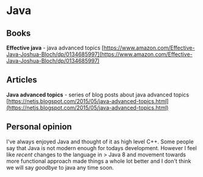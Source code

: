 # Java

## Books

**Effective java** - java advanced topics [https://www.amazon.com/Effective-Java-Joshua-Bloch/dp/0134685997](https://www.amazon.com/Effective-Java-Joshua-Bloch/dp/0134685997)

## Articles

**Java advanced topics** - series of blog posts about java advanced topics [https://netjs.blogspot.com/2015/05/java-advanced-topics.html](https://netjs.blogspot.com/2015/05/java-advanced-topics.html)

## Personal opinion

I've always enjoyed Java and thought of it as high level C++. Some people say that Java is not modern enough for todays development. However I feel like _recent_ changes to the language in &gt; Java 8 and movement towards more functional approach made things a whole lot better and I don't think we will say _goodbye_ to java any time soon.

